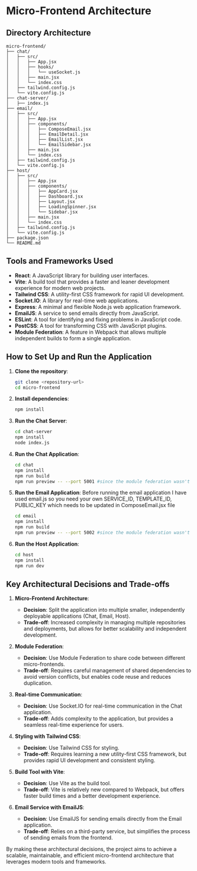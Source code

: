# Micro-Frontend Architecture

## Directory Architecture

```
micro-frontend/
├── chat/
│   ├── src/
│   │   ├── App.jsx
│   │   ├── hooks/
│   │   │   └── useSocket.js
│   │   ├── main.jsx
│   │   └── index.css
│   ├── tailwind.config.js
│   └── vite.config.js
├── chat-server/
│   ├── index.js
├── email/
│   ├── src/
│   │   ├── App.jsx
│   │   ├── components/
│   │   │   ├── ComposeEmail.jsx
│   │   │   ├── EmailDetail.jsx
│   │   │   ├── EmailList.jsx
│   │   │   └── EmailSidebar.jsx
│   │   ├── main.jsx
│   │   └── index.css
│   ├── tailwind.config.js
│   └── vite.config.js
├── host/
│   ├── src/
│   │   ├── App.jsx
│   │   ├── components/
│   │   │   ├── AppCard.jsx
│   │   │   ├── Dashboard.jsx
│   │   │   ├── Layout.jsx
│   │   │   ├── LoadingSpinner.jsx
│   │   │   └── Sidebar.jsx
│   │   ├── main.jsx
│   │   └── index.css
│   ├── tailwind.config.js
│   └── vite.config.js
├── package.json
└── README.md
```

## Tools and Frameworks Used

- **React**: A JavaScript library for building user interfaces.
- **Vite**: A build tool that provides a faster and leaner development experience for modern web projects.
- **Tailwind CSS**: A utility-first CSS framework for rapid UI development.
- **Socket.IO**: A library for real-time web applications.
- **Express**: A minimal and flexible Node.js web application framework.
- **EmailJS**: A service to send emails directly from JavaScript.
- **ESLint**: A tool for identifying and fixing problems in JavaScript code.
- **PostCSS**: A tool for transforming CSS with JavaScript plugins.
- **Module Federation**: A feature in Webpack that allows multiple independent builds to form a single application.

## How to Set Up and Run the Application

1. **Clone the repository**:
   ```sh
   git clone <repository-url>
   cd micro-frontend
   ```

2. **Install dependencies**:
   ```sh
   npm install
   ```

3. **Run the Chat Server**:
   ```sh
   cd chat-server
   npm install
   node index.js
   ```

4. **Run the Chat Application**:
   ```sh
   cd chat
   npm install
   npm run build
   npm run preview -- --port 5001 #since the module federation wasn't working with only npm run dev
   ```

5. **Run the Email Application**:
   Before running the email application I have used email.js so you need your own SERVICE_ID, TEMPLATE_ID, PUBLIC_KEY which needs to be updated in ComposeEmail.jsx file
   ```sh
   cd email
   npm install
   npm run build
   npm run preview -- --port 5002 #since the module federation wasn't working with only npm run dev
   ```

6. **Run the Host Application**:
   ```sh
   cd host
   npm install
   npm run dev
   ```

## Key Architectural Decisions and Trade-offs

1. **Micro-Frontend Architecture**:
   - **Decision**: Split the application into multiple smaller, independently deployable applications (Chat, Email, Host).
   - **Trade-off**: Increased complexity in managing multiple repositories and deployments, but allows for better scalability and independent development.

2. **Module Federation**:
   - **Decision**: Use Module Federation to share code between different micro-frontends.
   - **Trade-off**: Requires careful management of shared dependencies to avoid version conflicts, but enables code reuse and reduces duplication.

3. **Real-time Communication**:
   - **Decision**: Use Socket.IO for real-time communication in the Chat application.
   - **Trade-off**: Adds complexity to the application, but provides a seamless real-time experience for users.

4. **Styling with Tailwind CSS**:
   - **Decision**: Use Tailwind CSS for styling.
   - **Trade-off**: Requires learning a new utility-first CSS framework, but provides rapid UI development and consistent styling.

5. **Build Tool with Vite**:
   - **Decision**: Use Vite as the build tool.
   - **Trade-off**: Vite is relatively new compared to Webpack, but offers faster build times and a better development experience.

6. **Email Service with EmailJS**:
   - **Decision**: Use EmailJS for sending emails directly from the Email application.
   - **Trade-off**: Relies on a third-party service, but simplifies the process of sending emails from the frontend.

By making these architectural decisions, the project aims to achieve a scalable, maintainable, and efficient micro-frontend architecture that leverages modern tools and frameworks.
